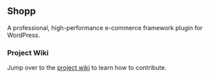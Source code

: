 Shopp
-----

A professional, high-performance e-commerce framework plugin for WordPress.

### Project Wiki ###

Jump over to the [project wiki](https://github.com/ingenesis/shopp/wiki) to learn how to contribute.
